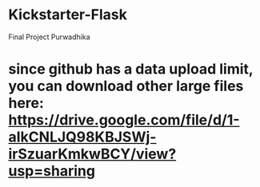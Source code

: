 # Kickstarter-Flask 
Final Project Purwadhika
# since github has a data upload limit, you can download other large files here: https://drive.google.com/file/d/1-aIkCNLJQ98KBJSWj-irSzuarKmkwBCY/view?usp=sharing
